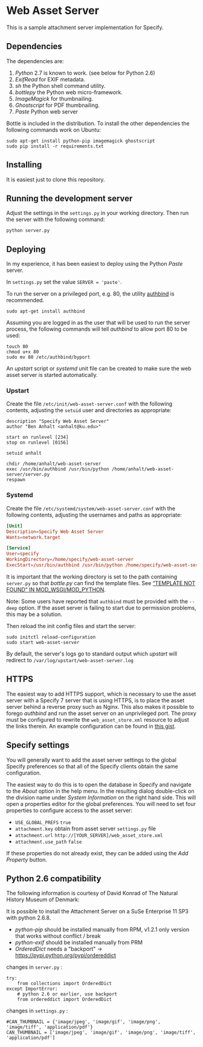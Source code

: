 Web Asset Server
================

This is a sample attachment server implementation for Specify.


Dependencies
------------

The dependencies are:

1. *Python* 2.7 is known to work. (see below for Python 2.6)
1. *ExifRead* for EXIF metadata.
1. *sh* the Python shell command utility.
1. *bottlepy* the Python web micro-framework.
1. *ImageMagick* for thumbnailing.
1. *Ghostscript* for PDF thumbnailing.
1. *Paste* Python web server

Bottle is included in the distribution. To install the other dependencies
the following commands work on Ubuntu:

```
sudo apt-get install python-pip imagemagick ghostscript
sudo pip install -r requirements.txt
```

Installing
----------

It is easiest just to clone this repository.

Running the development server
------------------------------

Adjust the settings in the `settings.py` in your working directory. Then
run the server with the following command:

```
python server.py
```

Deploying
---------

In my experience, it has been easiest to deploy using the Python *Paste* server.

In `settings.py` set the value `SERVER = 'paste'`.

To run the server on a privileged port, e.g. 80, the utility 
[authbind](http://en.wikipedia.org/wiki/Authbind) is recommended.

`sudo apt-get install authbind`

Assuming you are logged in as the user that will be used to run the server process,
the following commands will tell *authbind* to allow port 80 to be used:

```
touch 80
chmod u+x 80
sudo mv 80 /etc/authbind/byport
```

An *upstart* script or *systemd* unit file can be created to make sure the web asset server is started
automatically.

### Upstart
Create the file `/etc/init/web-asset-server.conf` with the following
contents, adjusting the `setuid` user and directories as appropriate:

```
description "Specify Web Asset Server"
author "Ben Anhalt <anhalt@ku.edu>"

start on runlevel [234]
stop on runlevel [0156]

setuid anhalt

chdir /home/anhalt/web-asset-server
exec /usr/bin/authbind /usr/bin/python /home/anhalt/web-asset-server/server.py
respawn
```

### Systemd

Create the file `/etc/systemd/system/web-asset-server.conf` with the following
contents, adjusting the usernames and paths as appropriate:

```conf
[Unit]
Description=Specify Web Asset Server
Wants=network.target

[Service]
User=specify
WorkingDirectory=/home/specify/web-asset-server
ExecStart=/usr/bin/authbind /usr/bin/python /home/specify/web-asset-server/server.py
```

It is important that the working directory is set to the path containing `server.py`
so that *bottle.py* can find the template files. See [“TEMPLATE NOT FOUND” IN MOD_WSGI/MOD_PYTHON](http://bottlepy.org/docs/dev/faq.html#template-not-found-in-mod-wsgi-mod-python).

Note: Some users have reported that `authbind` must be provided with the `--deep` option.
If the asset server is failing to start due to permission problems, this may be a solution.

Then reload the init config files and start the server:

```
sudo initctl reload-configuration
sudo start web-asset-server
```

By default, the server's logs go to standard output which *upstart* will redirect
to `/var/log/upstart/web-asset-server.log`

HTTPS
-----
The easiest way to add HTTPS support, which is necessary to use the asset server with a Specify 7 server that is using HTTPS, is to place the asset server behind a reverse proxy such as Nginx. This also makes it possible to forego *authbind* and run the asset server on an unprivileged port. The proxy must be configured to rewrite the `web_asset_store.xml` resource to adjust the links therein. An example configuration can be found in [this gist](https://gist.github.com/benanhalt/d43a3fa7bf04edfc0bcdc11c612b2278).


Specify settings
----------------

You will generally want to add the asset server settings to the global Specify 
preferences so that all of the Specify clients obtain the same configuration.

The easiest way to do this is to open the database in Specify and navigate to
the *About* option in the help menu. In the resulting dialog double-click on the
division name under *System Information* on the right hand side. This will open
a properties editor for the global preferences. You will need to set four properties
to configure access to the asset server:

* `USE_GLOBAL_PREFS` `true`
* `attachment.key`  obtain from asset server `settings.py` file
* `attachment.url`  `http://[YOUR_SERVER]/web_asset_store.xml` 
* `attachment.use_path` `false`

If these properties do not already exist, they can be added using the *Add Property*
button. 

Python 2.6 compatibility
------------------------

The following information is courtesy of David Konrad of The Natural
History Museum of Denmark:

It is possible to install the Attachment Server on a SuSe Enterprise 11 SP3 with python 2.6.8.

* *python-pip* should be installed manually from RPM, v1.2.1 only version that works without conflict / break
* *python-exif* should be installed manually from PRM
* *OrderedDict* needs a "backport" -> https://pypi.python.org/pypi/ordereddict

changes in `server.py`  :

```
try:
    from collections import OrderedDict
except ImportError:
    # python 2.6 or earlier, use backport
    from ordereddict import OrderedDict
```

changes in `settings.py` :

```
#CAN_THUMBNAIL = {'image/jpeg', 'image/gif', 'image/png', 'image/tiff', 'application/pdf'}
CAN_THUMBNAIL = ['image/jpeg', 'image/gif', 'image/png', 'image/tiff', 'application/pdf']
```

